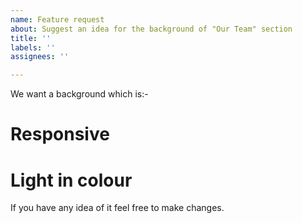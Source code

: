 ```yaml
---
name: Feature request
about: Suggest an idea for the background of "Our Team" section
title: ''
labels: ''
assignees: ''

---
```


We want a background which is:-

#  Responsive
#  Light in colour

If you have any idea of it feel free to make changes.
